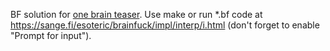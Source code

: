 BF solution for [one brain teaser](https://en.wikipedia.org/wiki/3SUM#3_different_arrays).
Use make or run *.bf code at https://sange.fi/esoteric/brainfuck/impl/interp/i.html
(don't forget to enable "Prompt for input").
